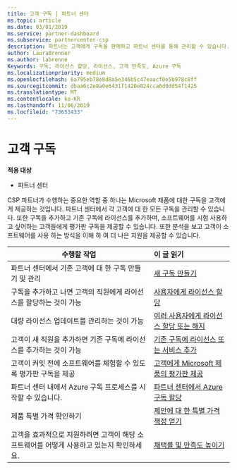 ```yaml
---
title: 고객 구독 | 파트너 센터
ms.topic: article
ms.date: 03/01/2019
ms.service: partner-dashboard
ms.subservice: partnercenter-csp
description: 파트너는 고객에게 구독을 판매하고 파트너 센터를 통해 관리할 수 있습니다.
author: LauraBrenner
ms.author: labrenne
Keywords: 구독, 라이선스 할당, 라이선스, 고객 만족도, Azure 구독
ms.localizationpriority: medium
ms.openlocfilehash: 6a795eb78e8d8a5e346b5c47eaacf0e5b978c8ff
ms.sourcegitcommit: dbaa6c2e8a0e6431f1420e024cca6d0dd54f1425
ms.translationtype: MT
ms.contentlocale: ko-KR
ms.lasthandoff: 11/06/2019
ms.locfileid: "73653433"
---
```

# <a name="customer-subscriptions"></a>고객 구독

**적용 대상**

-  파트너 센터

CSP 파트너가 수행하는 중요한 역할 중 하나는 Microsoft 제품에 대한 구독을 고객에게 제공하는 것입니다. 파트너 센터에서 각 고객에 대 한 모든 구독을 관리할 수 있습니다. 또한 구독을 추가하고 기존 구독에 라이선스를 추가하며, 소프트웨어를 시험 사용하고 싶어하는 고객들에게 평가판 구독을 제공할 수 있습니다. 또한 분석을 보고 고객이 소프트웨어를 사용 하는 방식을 이해 하 여 더 나은 지원을 제공할 수 있습니다.

|**수행할 작업**   |**이 글 읽기**   |
|----------------------|:----------------------|
|파트너 센터에서 기존 고객에 대 한 구독 만들기 및 관리|[새 구독 만들기](create-a-new-subscription.md)|
|구독을 추가하고 나면 고객의 직원에게 라이선스를 할당하는 것이 가능  |[사용자에게 라이선스 할당](assign-licenses-to-users.md)|
|대량 라이선스 업데이트를 관리하는 것이 가능   |[여러 사용자에게 라이선스 할당 또는 해지](bulk-license-provisioning-for-multiple-users.md)|
|고객이 새 직원을 추가하면 기존 구독에 라이선스를 추가하는 것이 가능   |[기존 구독에 라이선스 또는 서비스 추가](add-licenses-or-services-to-an-existing-subscription.md)|
|고객이 커밋 전에 소프트웨어를 체험할 수 있도록 평가판 구독을 제공    |[고객에게 Microsoft 제품의 평가판 제공](offer-your-customers-trials-of-microsoft-products.md)|
|파트너 센터 내에서 Azure 구독 프로세스를 시작할 수 있습니다.   |[파트너 센터에서 Azure 구독 할당](assign-azure-subscriptions.md)|
|제품 특별 가격 확인하기   |[제안에 대 한 특별 가격 책정 얻기](get-special-pricing-for-offers.md)|
|고객을 효과적으로 지원하려면 고객이 해당 소프트웨어를 어떻게 사용하고 있는지 확인하세요.   | [채택률 및 만족도 높이기](increasing-adoption-and-satisfaction.md)   | 

































 

 



